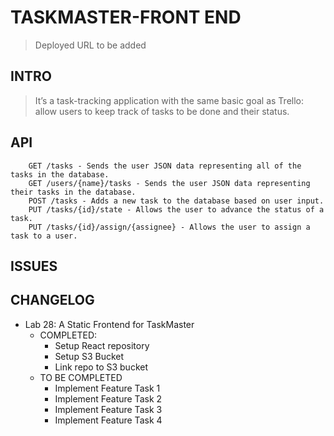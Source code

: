 # TASKMASTER-FRONT END
> Deployed URL to be added

## INTRO
> It’s a task-tracking application with the same basic goal as Trello: allow users to keep track of tasks to be done and their status.

## API
```
    GET /tasks - Sends the user JSON data representing all of the tasks in the database.
    GET /users/{name}/tasks - Sends the user JSON data representing their tasks in the database.
    POST /tasks - Adds a new task to the database based on user input.
    PUT /tasks/{id}/state - Allows the user to advance the status of a task.
    PUT /tasks/{id}/assign/{assignee} - Allows the user to assign a task to a user.
```

## ISSUES
   

## CHANGELOG
   * Lab 28: A Static Frontend for TaskMaster
        * COMPLETED:
            * Setup React repository
            * Setup S3 Bucket
            * Link repo to S3 bucket
        * TO BE COMPLETED
            * Implement Feature Task 1
            * Implement Feature Task 2
            * Implement Feature Task 3
            * Implement Feature Task 4